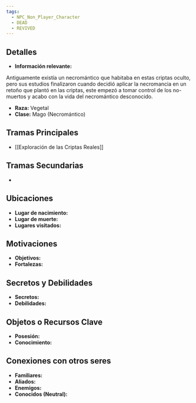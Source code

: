 ```yaml
---
tags:
  - NPC_Non_Player_Character
  - DEAD
  - REVIVED
---
```

## Detalles
- **Información relevante:**

Antiguamente existía un necromántico que habitaba en estas criptas oculto, pero sus estudios finalizaron cuando decidió aplicar la necromancia en un retoño que plantó en las criptas, este empezó a tomar control de los no-muertos y acabo con la vida del necromántico desconocido.

- **Raza:** Vegetal
- **Clase:** Mago (Necromántico)

## Tramas Principales
- [[Exploración de las Criptas Reales]]

## Tramas Secundarias
- 

## Ubicaciones
- **Lugar de nacimiento:**
- **Lugar de muerte:**
- **Lugares visitados:**

## Motivaciones
- **Objetivos:**
- **Fortalezas:**

## Secretos y Debilidades 
- **Secretos:**
- **Debilidades:**

## Objetos o Recursos Clave
- **Posesión:**
- **Conocimiento:**

## Conexiones con otros seres
- **Familiares:**
- **Aliados:**
- **Enemigos:**
- **Conocidos (Neutral):**